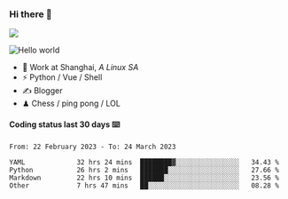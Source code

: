### Hi there 👋
![](https://komarev.com/ghpvc/?username=Xuhandsome)


<img src="https://github-readme-stats.vercel.app/api?username=XuHandsome&show_icons=true&theme=merko" alt="Hello world">

<br/>

- 🍻  Work at Shanghai, _A Linux SA_
- ⚡  Python / Vue / Shell
- ✍️  Blogger
- ♟  Chess / ping pong / LOL

#### Coding status last 30 days ⌨️

<!--START_SECTION:waka-->

```text
From: 22 February 2023 - To: 24 March 2023

YAML             32 hrs 24 mins  ████████▓░░░░░░░░░░░░░░░░   34.43 %
Python           26 hrs 2 mins   ███████░░░░░░░░░░░░░░░░░░   27.66 %
Markdown         22 hrs 10 mins  ██████░░░░░░░░░░░░░░░░░░░   23.56 %
Other            7 hrs 47 mins   ██░░░░░░░░░░░░░░░░░░░░░░░   08.28 %
```

<!--END_SECTION:waka-->
